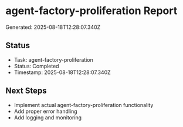 # agent-factory-proliferation Report

Generated: 2025-08-18T12:28:07.340Z

## Status
- Task: agent-factory-proliferation
- Status: Completed
- Timestamp: 2025-08-18T12:28:07.340Z

## Next Steps
- Implement actual agent-factory-proliferation functionality
- Add proper error handling
- Add logging and monitoring
